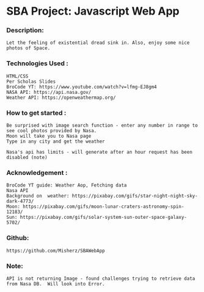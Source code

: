 # SBA Project: Javascript Web App
### Description: 
    Let the feeling of existential dread sink in. Also, enjoy some nice photos of Space.


### Technologies Used :
    HTML/CSS
    Per Scholas Slides
    BroCode YT: https://www.youtube.com/watch?v=lfmg-EJ8gm4
    NASA API: https://api.nasa.gov/
    Weather API: https://openweathermap.org/

### How to get started :
    Be surprised with image search function - enter any number in range to see cool photos provided by Nasa.
    Moon will take you to Nasa page
    Type in any city and get the weather

    Nasa's api has limits - will generate after an hour request has been disabled (note)


### Acknowledgement :
    BroCode YT guide: Weather Aop, Fetching data
    Nasa API
    Background on  weather: https://pixabay.com/gifs/star-night-night-sky-dark-4773/
    Moon: https://pixabay.com/gifs/moon-lunar-craters-astronomy-spin-12183/
    Sun: https://pixabay.com/gifs/solar-system-sun-outer-space-galaxy-5702/


### Github:
    https://github.com/Misherz/SBAWebApp


### Note:
    API is not returning Image - found challenges trying to retrieve data from Nasa DB.  Will look into Error.

